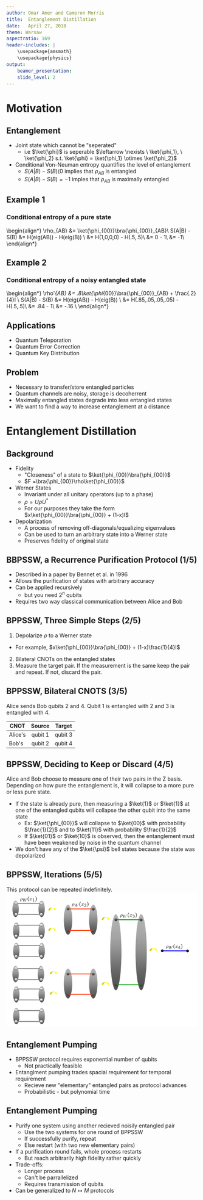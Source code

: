 ```yaml
---
author: Omar Amer and Cameron Morris
title:  Entanglement Distillation
date:   April 27, 2018
theme: Warsaw
aspectratio: 169
header-includes: |
    \usepackage{amsmath}
    \usepackage{physics}
output:
    beamer_presentation:
    slide_level: 2
---
```


# Motivation


## Entanglement

- Joint state which cannot be "seperated"
	- i.e $\ket{\phi}$ is seperable $\leftarrow \nexists \ \ket{\phi_1}, \ \ket{\phi_2} s.t. \ket{\phi} = \ket{\phi_1} \otimes \ket{\phi_2}$
- Conditional Von-Neuman entropy quantifies the level of entanglement 
	- $S(A|B) - S(B) \langle 0$ implies that $\rho_{AB}$ is entangled
	- $S(A|B) - S(B) = -1$ imples that $\rho_{AB}$ is maximally entangled

## Example 1

### Conditional entropy of a pure state

\begin{align*}
	\rho_{AB} &= \ket{\phi_{00}}\bra{\phi_{00}}_{AB}\\
	S(A|B) - S(B) &= H(eig(AB)) - H(eig(B)) \\
	&= H(1,0,0,0) - H(.5,.5)\\
	&= 0 - 1\\
	&= -1\\
\end{align*}

## Example 2

### Conditional entropy of a noisy entangled state

\begin{align*}
	\rho'_{AB} &= .8\ket{\phi_{00}}\bra{\phi_{00}}_{AB} + \frac{.2}{4}I \\
	S(A|B) - S(B) &= H(eig(AB)) - H(eig(B)) \\
	&= H(.85,.05,.05,.05) - H(.5,.5)\\
	&= .84 - 1\\
	&= -.16 \\
\end{align*}


## Applications

- Quantum Teleporation
- Quantum Error Correction
- Quantum Key Distribution

## Problem

- Necessary to transfer/store entangled particles
- Quantum channels are noisy, storage is decoherrent 
- Maximally entangled states degrade into less entangled states
- We want to find a way to increase entanglement at a distance

# Entanglement Distillation

## Background

- Fidelity
	- "Closeness" of a state to $\ket{\phi_{00}}\bra{\phi_{00}}$
	- $F =\bra{\phi_{00}}\rho\ket{\phi_{00}}$
- Werner States
	- Invariant under all unitary operators (up to a phase)
	- $\rho = U\rho U^*$
	- For our purposes they take the form $x\ket{\phi_{00}}\bra{\phi_{00}} + (1-x)I$
- Depolarization
	- A process of removing off-diagonals/equalizing eigenvalues
	- Can be used to turn an arbitrary state into a Werner state
	- Preserves fidelity of original state

## BBPSSW, a Recurrence Purification Protocol (1/5)

- Described in a paper by Bennet et al. in 1996
- Allows the purification of states with arbitrary accuracy
- Can be applied recursively
    - but you need $2^n$ qubits
- Requires two way classical communication between Alice and Bob

## BPPSSW, Three Simple Steps (2/5)

1. Depolarize $\rho$ to a Werner state
  - For example, $x\ket{\phi_{00}}\bra{\phi_{00}} + (1-x)\frac{1}{4}I$
2. Bilateral CNOTs on the entangled states
3. Measure the target pair. If the measurement is the same keep the pair and repeat. If not, discard the pair.

## BPPSSW, Bilateral CNOTS (3/5)

Alice sends Bob qubits 2 and 4. Qubit 1 is entangled with 2 and 3 is entangled with 4.

| CNOT    | Source    | Target  |
| ------- |:---------:|:-------:|
| Alice's | qubit 1   | qubit 3 |
| Bob's   | qubit 2   | qubit 4 |

## BPPSSW, Deciding to Keep or Discard (4/5)

Alice and Bob choose to measure one of their two pairs in the Z basis. Depending on how pure the entanglement is, it will collapse to a more pure or less pure state. 

- If the state is already pure, then measuring a $\ket{1}$ or $\ket{1}$ at one of the entangled qubits will collapse the other qubit into the same state
    - Ex: $\ket{\phi_{00}}$ will collapse to $\ket{00}$ with probability $\frac{1}{2}$ and to $\ket{11}$ with probability $\frac{1}{2}$
    - If $\ket{01}$ or $\ket{10}$ is observed, then the entanglement must have been weakened by noise in the quantum channel
- We don't have any of the $\ket{\psi}$ bell states because the state was depolarized

## BPPSSW, Iterations (5/5)

This protocol can be repeated indefinitely.
![Rounds of Iteration](purificationIterations.png)

## Entanglement Pumping

- BPPSSW protocol requires exponential number of qubits
	- Not practically feasible
- Entanglment pumping trades spacial requirement for temporal requirement
	- Recieve new "elementary" entangled pairs as protocol advances
	- Probabilistic -  but polynomial time

## Entanglement Pumping

- Purify one system using another recieved noisily entangled pair
	- Use the two systems for one round of BPPSSW
	- If successfully purify, repeat
	- Else restart (with two new elementary pairs)
- If a purification round fails, whole process restarts
	- But reach arbitrarily high fidelity rather quickly
- Trade-offs:
	- Longer process
	- Can't be parrallelized
	- Requires transmission of qubits
- Can be generalized to $N\mapsto M$ protocols


